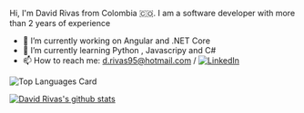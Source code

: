 Hi, I'm David Rivas from Colombia 🇨🇴. I am a software developer with more than 2 years of experience

- 🔭 I’m currently working on Angular and .NET Core
- 🌱 I’m currently learning Python , Javascripy and C#
- 📫 How to reach me: d.rivas95@hotmail.com / [![LinkedIn](https://img.shields.io/badge/LinkedIn-0077B5?style=for-the-badge&logo=linkedin&logoColor=white)](https://www.linkedin.com/in/davrivas/)


![Top Languages Card](https://github-readme-stats.vercel.app/api/top-langs/?username=davrivas&theme=react&layout=compact)


[![David Rivas's github stats](https://github-readme-stats.vercel.app/api?username=davrivas&theme=react)](https://github.com/anuraghazra/github-readme-stats)
